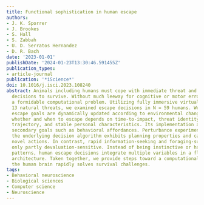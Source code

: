 ```yaml
---
title: Functional sophistication in human escape
authors:
- J. K. Sporrer
- J. Brookes
- S. Hall
- S. Zabbah
- U. D. Serratos Hernandez
- D. R. Bach
date: '2023-01-01'
publishDate: '2024-01-23T13:30:46.591455Z'
publication_types:
- article-journal
publication: '*iScience*'
doi: 10.1016/j.isci.2023.108240
abstract: Animals including humans must cope with immediate threat and make rapid
  decisions to survive. Without much leeway for cognitive or motor errors, this poses
  a formidable computational problem. Utilizing fully immersive virtual reality with
  13 natural threats, we examined escape decisions in N = 59 humans. We show that
  escape goals are dynamically updated according to environmental changes. The decision
  whether and when to escape depends on time-to-impact, threat identity and predicted
  trajectory, and stable personal characteristics. Its implementation appears to integrate
  secondary goals such as behavioral affordances. Perturbance experiments show that
  the underlying decision algorithm exhibits planning properties and can integrate
  novel actions. In contrast, rapid information-seeking and foraging-suppression are
  only partly devaluation-sensitive. Instead of being instinctive or hardwired stimulus-response
  patterns, human escape decisions integrate multiple variables in a flexible computational
  architecture. Taken together, we provide steps toward a computational model of how
  the human brain rapidly solves survival challenges.
tags:
- Behavioral neuroscience
- Biological sciences
- Computer science
- Neuroscience
---
```

